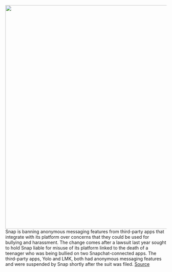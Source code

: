 <img src='https://cdn.vox-cdn.com/thumbor/6uCmkojI4UoRh41koVAXuBwytgg=/0x0:2040x1360/1200x800/filters:focal(857x517:1183x843)/cdn.vox-cdn.com/uploads/chorus_image/image/70636744/snapChatPattern_BW.0.jpg' width='700px' /><br/>
Snap is banning anonymous messaging features from third-party apps that integrate with its platform over concerns that they could be used for bullying and harassment. The change comes after a lawsuit last year sought to hold Snap liable for misuse of its platform linked to the death of a teenager who was being bullied on two Snapchat-connected apps. The third-party apps, Yolo and LMK, both had anonymous messaging features and were suspended by Snap shortly after the suit was filed.
<a href='https://www.theverge.com/2022/3/17/22981513/snap-inc-snapchat-anonymous-messaging-cyberbullying-lawsuit'> Source <a/>